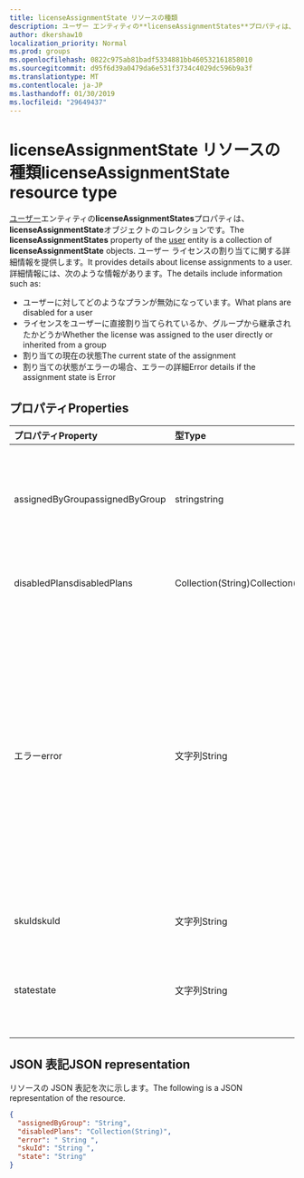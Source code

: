 ```yaml
---
title: licenseAssignmentState リソースの種類
description: ユーザー エンティティの**licenseAssignmentStates**プロパティは、 **licenseAssignmentState**オブジェクトのコレクションです。 ユーザー ライセンスの割り当てに関する詳細情報を提供します。
author: dkershaw10
localization_priority: Normal
ms.prod: groups
ms.openlocfilehash: 0822c975ab81badf5334881bb460532161858010
ms.sourcegitcommit: d95f6d39a0479da6e531f3734c4029dc596b9a3f
ms.translationtype: MT
ms.contentlocale: ja-JP
ms.lasthandoff: 01/30/2019
ms.locfileid: "29649437"
---
```

# <a name="licenseassignmentstate-resource-type"></a><span data-ttu-id="4ab56-104">licenseAssignmentState リソースの種類</span><span class="sxs-lookup"><span data-stu-id="4ab56-104">licenseAssignmentState resource type</span></span>


<span data-ttu-id="4ab56-105">[ユーザー](user.md)エンティティの**licenseAssignmentStates**プロパティは、 **licenseAssignmentState**オブジェクトのコレクションです。</span><span class="sxs-lookup"><span data-stu-id="4ab56-105">The **licenseAssignmentStates** property of the [user](user.md) entity is a collection of **licenseAssignmentState** objects.</span></span> <span data-ttu-id="4ab56-106">ユーザー ライセンスの割り当てに関する詳細情報を提供します。</span><span class="sxs-lookup"><span data-stu-id="4ab56-106">It provides details about license assignments to a user.</span></span> <span data-ttu-id="4ab56-107">詳細情報には、次のような情報があります。</span><span class="sxs-lookup"><span data-stu-id="4ab56-107">The details include information such as:</span></span>  

 - <span data-ttu-id="4ab56-108">ユーザーに対してどのようなプランが無効になっています。</span><span class="sxs-lookup"><span data-stu-id="4ab56-108">What plans are disabled for a user</span></span>
 - <span data-ttu-id="4ab56-109">ライセンスをユーザーに直接割り当てられているか、グループから継承されたかどうか</span><span class="sxs-lookup"><span data-stu-id="4ab56-109">Whether the license was assigned to the user directly or inherited from a group</span></span>
 - <span data-ttu-id="4ab56-110">割り当ての現在の状態</span><span class="sxs-lookup"><span data-stu-id="4ab56-110">The current state of the assignment</span></span>
 - <span data-ttu-id="4ab56-111">割り当ての状態がエラーの場合、エラーの詳細</span><span class="sxs-lookup"><span data-stu-id="4ab56-111">Error details if the assignment state is Error</span></span> 


## <a name="properties"></a><span data-ttu-id="4ab56-112">プロパティ</span><span class="sxs-lookup"><span data-stu-id="4ab56-112">Properties</span></span>
| <span data-ttu-id="4ab56-113">プロパティ</span><span class="sxs-lookup"><span data-stu-id="4ab56-113">Property</span></span>     | <span data-ttu-id="4ab56-114">型</span><span class="sxs-lookup"><span data-stu-id="4ab56-114">Type</span></span>   |<span data-ttu-id="4ab56-115">説明</span><span class="sxs-lookup"><span data-stu-id="4ab56-115">Description</span></span>|
|:---------------|:--------|:----------|
|<span data-ttu-id="4ab56-116">assignedByGroup</span><span class="sxs-lookup"><span data-stu-id="4ab56-116">assignedByGroup</span></span>|<span data-ttu-id="4ab56-117">string</span><span class="sxs-lookup"><span data-stu-id="4ab56-117">string</span></span>|<span data-ttu-id="4ab56-118">このライセンスを割り当てられるグループの id。</span><span class="sxs-lookup"><span data-stu-id="4ab56-118">The id of the group that assigns this license.</span></span> <span data-ttu-id="4ab56-119">割り当てがダイレクトに割り当てられたライセンスの場合は、このフィールドは Null になります。</span><span class="sxs-lookup"><span data-stu-id="4ab56-119">If the assignment is a direct-assigned license, this field will be Null.</span></span> <span data-ttu-id="4ab56-120">読み取り専用です。</span><span class="sxs-lookup"><span data-stu-id="4ab56-120">Read-Only.</span></span>|
|<span data-ttu-id="4ab56-121">disabledPlans</span><span class="sxs-lookup"><span data-stu-id="4ab56-121">disabledPlans</span></span>|<span data-ttu-id="4ab56-122">Collection(String)</span><span class="sxs-lookup"><span data-stu-id="4ab56-122">Collection(String)</span></span>|<span data-ttu-id="4ab56-123">この割り当て内で無効になっているサービス プランです。</span><span class="sxs-lookup"><span data-stu-id="4ab56-123">The service plans that are disabled in this assignment.</span></span> <span data-ttu-id="4ab56-124">読み取り専用です。</span><span class="sxs-lookup"><span data-stu-id="4ab56-124">Read-Only.</span></span>|
|<span data-ttu-id="4ab56-125">エラー</span><span class="sxs-lookup"><span data-stu-id="4ab56-125">error</span></span>|<span data-ttu-id="4ab56-126">文字列</span><span class="sxs-lookup"><span data-stu-id="4ab56-126">String</span></span>|<span data-ttu-id="4ab56-127">ライセンスの割り当てエラーです。</span><span class="sxs-lookup"><span data-stu-id="4ab56-127">License assignment failure error.</span></span> <span data-ttu-id="4ab56-128">ライセンスが正常に割り当てられると、このフィールドが Null になります。</span><span class="sxs-lookup"><span data-stu-id="4ab56-128">If the license is assigned successfully, this field will be Null.</span></span> <span data-ttu-id="4ab56-129">読み取り専用です。</span><span class="sxs-lookup"><span data-stu-id="4ab56-129">Read-Only.</span></span> <span data-ttu-id="4ab56-130">使用可能な値: `CountViolation`、 `MutuallyExclusiveViolation`、 `DependencyViolation`、 `ProhibitedInUsageLocationViolation`、`UniquenessViolation`と`Others`。</span><span class="sxs-lookup"><span data-stu-id="4ab56-130">Possible values: `CountViolation`, `MutuallyExclusiveViolation`, `DependencyViolation`, `ProhibitedInUsageLocationViolation`, `UniquenessViolation`, and `Others`.</span></span> <span data-ttu-id="4ab56-131">エラーを特定し、ライセンスの割り当てを解決する方法の詳細について参照してください[ここで](https://docs.microsoft.com/azure/active-directory/users-groups-roles/licensing-groups-resolve-problems)。</span><span class="sxs-lookup"><span data-stu-id="4ab56-131">For more information on how to identify and resolve license assignment errors see [here](https://docs.microsoft.com/azure/active-directory/users-groups-roles/licensing-groups-resolve-problems).</span></span>|
|<span data-ttu-id="4ab56-132">skuId</span><span class="sxs-lookup"><span data-stu-id="4ab56-132">skuId</span></span>|<span data-ttu-id="4ab56-133">文字列</span><span class="sxs-lookup"><span data-stu-id="4ab56-133">String</span></span>|<span data-ttu-id="4ab56-134">SKU の一意識別子。</span><span class="sxs-lookup"><span data-stu-id="4ab56-134">The unique identifier for the SKU.</span></span> <span data-ttu-id="4ab56-135">読み取り専用です。</span><span class="sxs-lookup"><span data-stu-id="4ab56-135">Read-Only.</span></span>|
|<span data-ttu-id="4ab56-136">state</span><span class="sxs-lookup"><span data-stu-id="4ab56-136">state</span></span>|<span data-ttu-id="4ab56-137">文字列</span><span class="sxs-lookup"><span data-stu-id="4ab56-137">String</span></span>|<span data-ttu-id="4ab56-138">この割り当ての現在の状態を示します。</span><span class="sxs-lookup"><span data-stu-id="4ab56-138">Indicate the current state of this assignment.</span></span> <span data-ttu-id="4ab56-139">読み取り専用です。</span><span class="sxs-lookup"><span data-stu-id="4ab56-139">Read-Only.</span></span> <span data-ttu-id="4ab56-140">使用可能な値: アクティブ、ActiveWithError、無効になり、エラーです。</span><span class="sxs-lookup"><span data-stu-id="4ab56-140">Possible values: Active, ActiveWithError, Disabled and Error.</span></span>|

## <a name="json-representation"></a><span data-ttu-id="4ab56-141">JSON 表記</span><span class="sxs-lookup"><span data-stu-id="4ab56-141">JSON representation</span></span>

<span data-ttu-id="4ab56-142">リソースの JSON 表記を次に示します。</span><span class="sxs-lookup"><span data-stu-id="4ab56-142">The following is a JSON representation of the resource.</span></span>

```json
{
  "assignedByGroup": "String",
  "disabledPlans": "Collection(String)",
  "error": " String ",  
  "skuId": "String ",
  "state": "String"
}

```
<!-- uuid: 8fcb5dbc-d5aa-4681-8e31-b001d5168d79 2015-10-25 14:57:30 UTC -->
<!-- {
  "type": "#page.annotation",
  "description": "licenseAssignmentState resource",
  "keywords": "",
  "section": "documentation",
  "tocPath": "",
  "suppressions": [
    "Error: microsoft.graph.user/licenseAssignmentStates:
      Referenced type microsoft.graph.licenseAssignmentState is not defined in the doc set! Potential suggestion: UNKNOWN"
  ]
}-->
